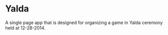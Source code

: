 Yalda
=====

A single page app that is designed for organizing a game in Yalda ceremony held at 12-28-2014.
